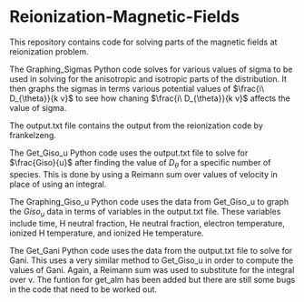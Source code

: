# Reionization-Magnetic-Fields
This repository contains code for solving parts of the magnetic fields at reionization problem.

The Graphing_Sigmas Python code solves for various values of sigma to be used in solving for the anisotropic and isotropic parts of the distribution.
It then graphs the sigmas in terms various potential values of $\frac{i\ D_{\theta}}{k v}$ to see how chaning $\frac{i\ D_{\theta}}{k v}$ affects the value of sigma.

The output.txt file contains the output from the reionization code by frankelzeng.

The Get_Giso_u Python code uses the output.txt file to solve for $\frac{Giso}{u}$ after finding the value of $D_{\theta}$ for a specific number of species. This is done by using a Reimann sum over values of velocity in place of using an integral.

The Graphing_Giso_u Python code uses the data from Get_Giso_u to graph the $Giso_u$ data in terms of variables in the output.txt file. These variables include time, H neutral fraction, He neutral fraction, electron temperature, ionized H temperature, and ionized He temperature.

The Get_Gani Python code uses the data from the output.txt file to solve for Gani. This uses a very similar method to Get_Giso_u in order to compute the values of Gani. Again, a Reimann sum was used to substitute for the integral over v. The funtion for get_alm has been added but there are still some bugs in the code that need to be worked out.
